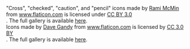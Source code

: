 <div>"Cross", "checked", "caution", and "pencil" icons made by <a href="http://RamiMcM.in" title="Rami McMin">Rami McMin</a> from <a href="http://www.flaticon.com" title="Flaticon">www.flaticon.com</a> is licensed under <a href="http://creativecommons.org/licenses/by/3.0/" title="Creative Commons BY 3.0">CC BY 3.0</a></div>.  The full gallery is available <a href="http://www.flaticon.com/packs/justicons/">here</a>.

<div>Icons made by <a href="http://www.flaticon.com/authors/dave-gandy" title="Dave Gandy">Dave Gandy</a> from <a href="http://www.flaticon.com" title="Flaticon">www.flaticon.com</a> is licensed by <a href="http://creativecommons.org/licenses/by/3.0/" title="Creative Commons BY 3.0" target="_blank">CC 3.0 BY</a></div>.  The full gallery is available <a href="http://www.flaticon.com/packs/font-awesome/">here</a>.
